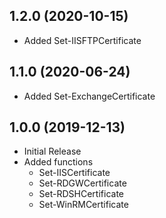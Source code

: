 ## 1.2.0 (2020-10-15)

* Added Set-IISFTPCertificate

## 1.1.0 (2020-06-24)

* Added Set-ExchangeCertificate

## 1.0.0 (2019-12-13)

* Initial Release
* Added functions
  * Set-IISCertificate
  * Set-RDGWCertificate
  * Set-RDSHCertificate
  * Set-WinRMCertificate
